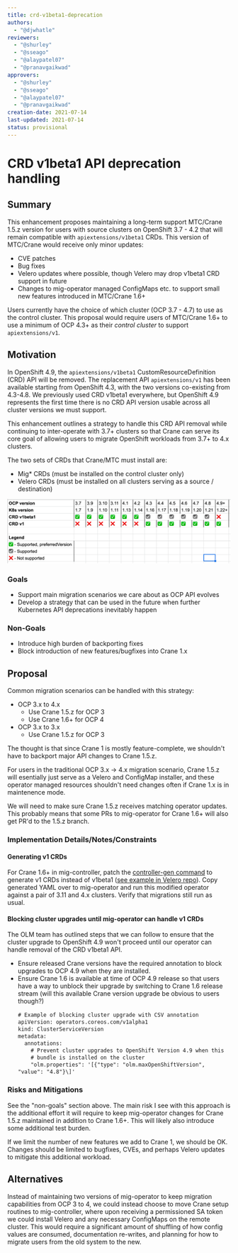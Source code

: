 ```yaml
---
title: crd-v1beta1-deprecation
authors:
  - "@djwhatle"
reviewers:
  - "@shurley"
  - "@sseago"
  - "@alaypatel07"
  - "@pranavgaikwad"
approvers:
  - "@shurley"
  - "@sseago"
  - "@alaypatel07"
  - "@pranavgaikwad"
creation-date: 2021-07-14
last-updated: 2021-07-14
status: provisional
---
```


# CRD v1beta1 API deprecation handling

## Summary

This enhancement proposes maintaining a long-term support MTC/Crane 1.5.z version for users with source clusters on OpenShift 3.7 - 4.2 that will remain compatible with `apiextensions/v1beta1` CRDs. This version of MTC/Crane would receive only minor updates:

- CVE patches
- Bug fixes
- Velero updates where possible, though Velero may drop v1beta1 CRD support in future
- Changes to mig-operator managed ConfigMaps etc. to support small new features introduced in MTC/Crane 1.6+

Users currently have the choice of which cluster (OCP 3.7 - 4.7) to use as the control cluster. This proposal would require users of MTC/Crane 1.6+ to use a minimum of OCP 4.3+ as their _control cluster_ to support `apiextensions/v1`.
 

## Motivation

In OpenShift 4.9, the `apiextensions/v1beta1` CustomResourceDefinition (CRD) API will be removed. The replacement API `apiextensions/v1` has been available starting from OpenShift 4.3, with the two versions co-existing from 4.3-4.8. We previously used CRD v1beta1 everywhere, but OpenShift 4.9 represents the first time there is no CRD API version usable across all cluster versions we must support.

This enhancement outlines a strategy to handle this CRD API removal while continuing to inter-operate with 3.7+ clusters so that Crane can serve its core goal of allowing users to migrate OpenShift workloads from 3.7+ to 4.x clusters. 

The two sets of CRDs that Crane/MTC must install are:
- Mig* CRDs (must be installed on the control cluster only)
- Velero CRDs (must be installed on all clusters serving as a source / destination)

![crd_compat_api_chart](./crd_compat_api_chart.png)

### Goals

- Support main migration scenarios we care about as OCP API evolves
- Develop a strategy that can be used in the future when further Kubernetes API deprecations inevitably happen

### Non-Goals

- Introduce high burden of backporting fixes 
- Block introduction of new features/bugfixes into Crane 1.x

## Proposal

Common migration scenarios can be handled with this strategy:

- OCP 3.x to 4.x
  - Use Crane 1.5.z for OCP 3
  - Use Crane 1.6+ for OCP 4
- OCP 3.x to 3.x
  - Use Crane 1.5.z for OCP 3


The thought is that since Crane 1 is mostly feature-complete, we shouldn't have to backport major API changes to Crane 1.5.z. 

For users in the traditional OCP 3.x -> 4.x migration scenario, Crane 1.5.z will esentially just serve as a Velero and ConfigMap installer, and these operator managed resources shouldn't need changes often if Crane 1.x is in maintenence mode.

We will need to make sure Crane 1.5.z receives matching operator updates. This probably means that some PRs to mig-operator for Crane 1.6+ will also get PR'd to the 1.5.z branch.


### Implementation Details/Notes/Constraints

#### Generating v1 CRDs

For Crane 1.6+ in mig-controller, patch the [controller-gen command](https://github.com/konveyor/mig-controller/blob/master/Makefile#L60) to generate v1 CRDs instead of v1beta1 ([see example in Velero repo](https://github.com/vmware-tanzu/velero/pull/3614/files#diff-a3e5a2ec9e9650645fbeea6cc08d0c17b3fdc0be893979ca180b329267d12a9cR48-R56)). Copy generated YAML over to mig-operator and run this modified operator against a pair of 3.11 and 4.x clusters. Verify that migrations still run as usual.

#### Blocking cluster upgrades until mig-operator can handle v1 CRDs

The OLM team has outlined steps that we can follow to ensure that the cluster upgrade to OpenShift 4.9 won't proceed until our operator can handle removal of the CRD v1beta1 API.

- Ensure released Crane versions have the required annotation to block upgrades to OCP 4.9 when they are installed.
- Ensure Crane 1.6 is available at time of OCP 4.9 release so that users have a way to unblock their upgrade by switching to Crane 1.6 release stream (will this available Crane version upgrade be obvious to users though?)
  ```
  # Example of blocking cluster upgrade with CSV annotation
  apiVersion: operators.coreos.com/v1alpha1
  kind: ClusterServiceVersion
  metadata:
    annotations:
      # Prevent cluster upgrades to OpenShift Version 4.9 when this
      # bundle is installed on the cluster
      "olm.properties": '[{"type": "olm.maxOpenShiftVersion", "value": "4.8"}\]'
  ```


### Risks and Mitigations

See the "non-goals" section above. The main risk I see with this approach is the additional effort it will require to keep mig-operator changes for Crane 1.5.z maintained in addition to Crane 1.6+. This will likely also introduce some additional test burden.

If we limit the number of new features we add to Crane 1, we should be OK. Changes should be limited to bugfixes, CVEs, and perhaps Velero updates to mitigate this additional workload.


## Alternatives

Instead of maintaining two versions of mig-operator to keep migration capabilities from OCP 3 to 4, we could instead choose to move Crane setup routines to mig-controller, where upon receiving a permissioned SA token we could install Velero and any necessary ConfigMaps on the remote cluster. This would require a significant amount of shuffling of how config values are consumed, documentation re-writes, and planning for how to migrate users from the old system to the new. 